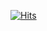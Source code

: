 [![Hits](https://hits.seeyoufarm.com/api/count/incr/badge.svg?url=https%3A%2F%2Fgithub.com%2Fdev-grn&count_bg=%239E1515&title_bg=%23000000&icon=&icon_color=%23E7E7E7&title=hits&edge_flat=false)](https://hits.seeyoufarm.com)
